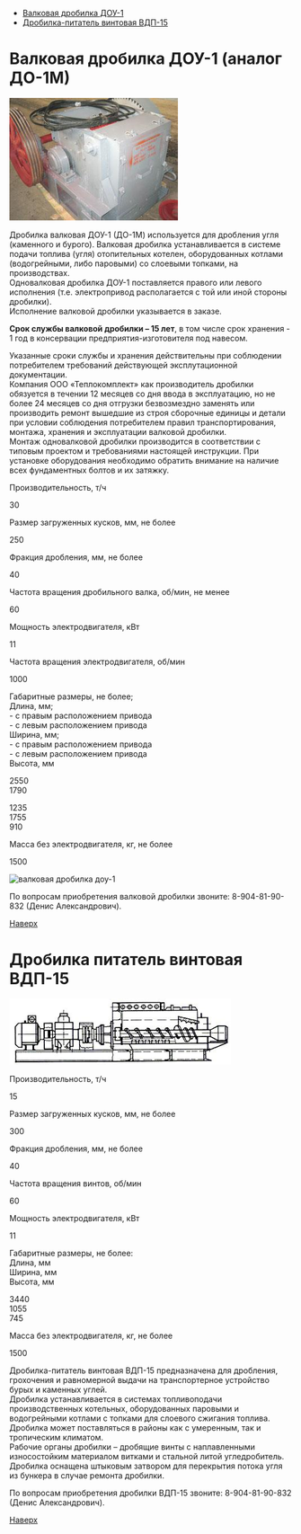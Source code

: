   * [Валковая дробилка ДОУ-1](http://www.teplokomplekt.com/valkovaya_drobilka.shtml#dou1)
  * [Дробилка-питатель винтовая ВДП-15](http://www.teplokomplekt.com/valkovaya_drobilka.shtml#dou1_1)

# Валковая дробилка ДОУ-1 (аналог ДО-1М)

![валковая дробилка производства Теплокомплект](/pic/drobilka_300.jpg)

Дробилка валковая ДОУ-1 (ДО-1М) используется для дробления угля (каменного и
бурого). Валковая дробилка устанавливается в системе подачи топлива (угля)
отопительных котелен, оборудованных котлами (водогрейными, либо паровыми) со
слоевыми топками, на производствах.  
Одновалковая дробилка ДОУ-1 поставляется правого или левого исполнения (т.е.
электропривод располагается с той или иной стороны дробилки).  
Исполнение валковой дробилки указывается в заказе.

**Срок службы валковой дробилки – 15 лет**, в том числе срок хранения - 1 год в консервации предприятия-изготовителя под навесом.

Указанные сроки службы и хранения действительны при соблюдении потребителем
требований действующей эксплутационной документации.  
Компания ООО «Теплокомплект» как производитель дробилки обязуется в течении 12
месяцев со дня ввода в эксплуатацию, но не более 24 месяцев со дня отгрузки
безвозмездно заменять или производить ремонт вышедшие из строя сборочные
единицы и детали при условии соблюдения потребителем правил транспортирования,
монтажа, хранения и эксплуатации валковой дробилки.  
Монтаж одновалковой дробилки производится в соответствии с типовым проектом и
требованиями настоящей инструкции. При установке оборудования необходимо
обратить внимание на наличие всех фундаментных болтов и их затяжку.

Производительность, т/ч

30

Размер загруженных кусков, мм, не более

250

Фракция дробления, мм, не более

40

Частота вращения дробильного валка, об/мин, не менее

60

Мощность электродвигателя, кВт

11

Частота вращения электродвигателя, об/мин

1000

Габаритные размеры, не более;  
Длина, мм;  
\- с правым расположением привода  
\- с левым расположением привода  
Ширина, мм;  
\- с правым расположением привода  
\- с левым расположением привода  
Высота, мм  

  
  
2550  
1790  
  
1235  
1755  
910

Масса без электродвигателя, кг, не более

1500

![валковая дробилка доу-1](http://www.teplokomplekt.com/pic/dou_draw.jpg)  

По вопросам приобретения валковой дробилки звоните: 8-904-81-90-832 (Денис
Александрович).

[Наверх](http://www.teplokomplekt.com/valkovaya_drobilka.shtml#head)  
  

# Дробилка питатель винтовая ВДП-15

![](/pic/vdp_draw.gif)  

Производительность, т/ч

15

Размер загруженных кусков, мм, не более

300

Фракция дробления, мм, не более

40

Частота вращения винтов, об/мин

60

Мощность электродвигателя, кВт

11

Габаритные размеры, не более:  
Длина, мм  
Ширина, мм  
Высота, мм  

  
3440  
1055  
745

Масса без электродвигателя, кг, не более

1500

Дробилка-питатель винтовая ВДП-15 предназначена для дробления, грохочения и
равномерной выдачи на транспортерное устройство бурых и каменных углей.  
Дробилка устанавливается в системах топливоподачи производственных котельных,
оборудованных паровыми и водогрейными котлами с топками для слоевого сжигания
топлива.  
Дробилка может поставляться в районы как с умеренным, так и тропическим
климатом.  
Рабочие органы дробилки – дробящие винты с наплавленными износостойким
материалом витками и стальной литой угледробитель. Дробилка оснащена штыковым
затвором для перекрытия потока угля из бункера в случае ремонта дробилки.

  

По вопросам приобретения дробилки ВДП-15 звоните: 8-904-81-90-832 (Денис
Александрович).

[Наверх](http://www.teplokomplekt.com/valkovaya_drobilka.shtml#head)

